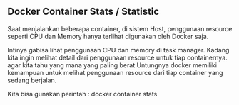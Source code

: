 ## Docker Container Stats / Statistic
Saat menjalankan beberapa container, di sistem Host, penggunaan resource seperti CPU dan Memory hanya terlihat digunakan oleh Docker saja.

Intinya gabisa lihat penggunaan CPU dan memory di task manager.
Kadang kita ingin melihat detail dari penggunaan resource untuk tiap containernya. agar kita tahu yang mana yang paling berat
Untungnya docker memiliki kemampuan untuk melihat penggunaan resource dari tiap container yang sedang berjalan.

Kita bisa gunakan perintah :
docker container stats